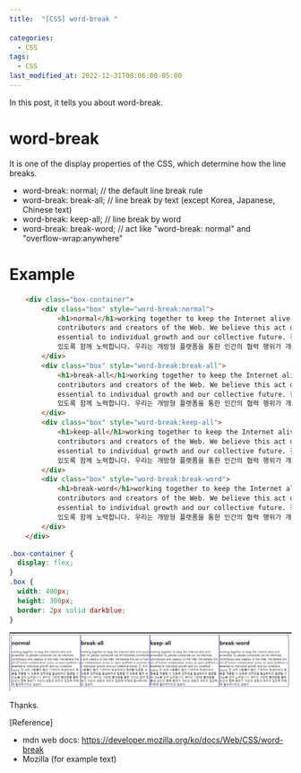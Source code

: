 ```yaml
---
title:  "[CSS] word-break "

categories:
  - CSS
tags:
  - CSS
last_modified_at: 2022-12-31T08:06:00-05:00
---
```


In this post, it tells you about word-break.

# word-break

It is one of the display properties of the CSS, which determine how the line breaks.

- word-break: normal; // the default line break rule
- word-break: break-all; // line break by text (except Korea, Japanese, Chinese text)
- word-break: keep-all; // line break by word 
- word-break: break-word; // act like "word-break: normal" and "overflow-wrap:anywhere" 


# Example

```html
	<div class="box-container">
		<div class="box" style="word-break:normal">
			<h1>normal</h1>working together to keep the Internet alive and accessible, so people worldwide can be informed
			contributors and creators of the Web. We believe this act of human collaboration across an open platform is
			essential to individual growth and our collective future. 전 세계 사람들이 웹의 기여자와 작성자에게 정보를 제공할 수 있도록 인터넷을 활성화하고 접근할 수
			있도록 함께 노력합니다. 우리는 개방형 플랫폼을 통한 인간의 협력 행위가 개인의 성장과 우리의 집단적 미래에 필수적이라고 믿는다.
		</div>
		<div class="box" style="word-break:break-all">
			<h1>break-all</h1>working together to keep the Internet alive and accessible, so people worldwide can be informed
			contributors and creators of the Web. We believe this act of human collaboration across an open platform is
			essential to individual growth and our collective future. 전 세계 사람들이 웹의 기여자와 작성자에게 정보를 제공할 수 있도록 인터넷을 활성화하고 접근할 수
			있도록 함께 노력합니다. 우리는 개방형 플랫폼을 통한 인간의 협력 행위가 개인의 성장과 우리의 집단적 미래에 필수적이라고 믿는다.
		</div>
		<div class="box" style="word-break:keep-all">
			<h1>keep-all</h1>working together to keep the Internet alive and accessible, so people worldwide can be informed
			contributors and creators of the Web. We believe this act of human collaboration across an open platform is
			essential to individual growth and our collective future. 전 세계 사람들이 웹의 기여자와 작성자에게 정보를 제공할 수 있도록 인터넷을 활성화하고 접근할 수
			있도록 함께 노력합니다. 우리는 개방형 플랫폼을 통한 인간의 협력 행위가 개인의 성장과 우리의 집단적 미래에 필수적이라고 믿는다.
		</div>
		<div class="box" style="word-break:break-word">
			<h1>break-word</h1>working together to keep the Internet alive and accessible, so people worldwide can be informed
			contributors and creators of the Web. We believe this act of human collaboration across an open platform is
			essential to individual growth and our collective future. 전 세계 사람들이 웹의 기여자와 작성자에게 정보를 제공할 수 있도록 인터넷을 활성화하고 접근할 수
			있도록 함께 노력합니다. 우리는 개방형 플랫폼을 통한 인간의 협력 행위가 개인의 성장과 우리의 집단적 미래에 필수적이라고 믿는다.
		</div>
	</div>
```

```css
.box-container {
  display: flex;
}
.box {
  width: 400px;
  height: 300px;
  border: 2px solid darkblue;
}
```
![word-break-ex](/assets/img/word-break-ex.PNG)


Thanks.

[Reference]
* mdn web docs: <https://developer.mozilla.org/ko/docs/Web/CSS/word-break>
* Mozilla (for example text)

